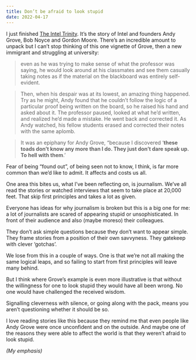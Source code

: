 ```yaml
---
title: Don’t be afraid to look stupid
date: 2022-04-17
---
```



I just finished [The Intel Trinity](https://www.worldcat.org/title/intel-trinity-how-robert-noyce-gordon-moore-and-andy-grove-built-the-worlds-most-important-company/oclc/878945165&referer=brief_results). It’s the story of Intel and founders Andy Grove, Bob Noyce and Gordon Moore. There’s an incredible amount to unpack but I can’t stop thinking of this one vignette of Grove, then a new immigrant and struggling at university:

> even as he was trying to make sense of what the professor was saying, he would look around at his classmates and see them casually taking notes as if the material on the blackboard was entirely self-evident.



> Then, when his despair was at its lowest, an amazing thing happened. Try as he might, Andy found that he couldn’t follow the logic of a particular proof being written on the board, so he raised his hand and asked about it. The professor paused, looked at what he’d written, and realized he’d made a mistake. He went back and corrected it. As Andy watched, his fellow students erased and corrected their notes with the same aplomb.



> It was an epiphany for Andy Grove, “because I discovered ‘**these toads don’t know any more than I do. They just don’t dare speak up. To hell with them**.’



Fear of being “found out”, of being seen not to know, I think, is far more common than we’d like to admit. It affects and costs us all.

One area this bites us, what I’ve been reflecting on, is journalism. We’ve all read the stories or watched interviews that seem to take place at 20,000 feet. That skip first principles and takes a lot as given.

Everyone has ideas for why journalism is broken but this is a big one for me: a lot of journalists are scared of appearing stupid or unsophisticated. In front of their audience and also (maybe moreso) their colleagues.

They don’t ask simple questions because they don’t want to appear simple. They frame stories from a position of their own savvyness. They gatekeep with clever ‘gotchas’.

We lose from this in a couple of ways. One is that we’re not all making the same logical leaps, and so failing to start from first principles will leave many behind.

But I think where Grove’s example is even more illustrative is that without the willingness for one to look stupid they would have all been wrong. No one would have challenged the received wisdom.

Signalling cleverness with silence, or going along with the pack, means you aren’t questioning whether it should be so.

I love reading stories like this because they remind me that even people like Andy Grove were once unconfident and on the outside. And maybe one of the reasons they were able to affect the world is that they weren’t afraid to look stupid.

_(My emphasis)_
